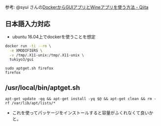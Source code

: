 参考: @syui さんの[DockerからGUIアプリとWineアプリを使う方法 - Qiita](http://qiita.com/syui/items/b43ba220d9cd1e2fb74f)

## 日本語入力対応

* ubuntu 16.04上でdockerを使うことを想定

```rb:run.sh
docker run -ti --rm \
  -e XMODIFIERS \
  -v /tmp/.X11-unix:/tmp/.X11-unix \
  tukiyo3/gui
```

```bash:firefox起動
sudo aptget.sh firefox
firefox
```

## /usr/local/bin/aptget.sh

```
apt-get update -qq && apt-get install -yq $@ && apt-get clean && rm -rf /var/lib/apt/lists/*
```

* これを使ってパッケージをインストールすると容量がふくれなくて良いかと。

